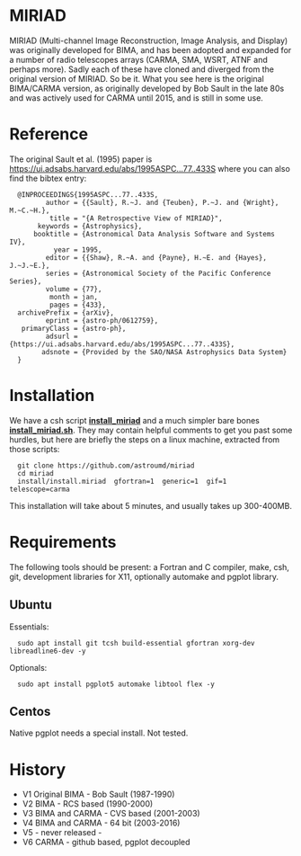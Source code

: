 #  MIRIAD

MIRIAD (Multi-channel Image Reconstruction, Image Analysis, and
Display) was originally developed for BIMA, and has been adopted and
expanded for a number of radio telescopes arrays (CARMA, SMA, WSRT,
ATNF and perhaps more).  Sadly each of these have cloned and diverged
from the original version of MIRIAD. So be it. What you see here is
the original BIMA/CARMA version, as originally developed by Bob Sault
in the late 80s and was actively used for CARMA until 2015, and is still
in some use.

# Reference

The original Sault et al. (1995) paper is https://ui.adsabs.harvard.edu/abs/1995ASPC...77..433S
where you can also find the bibtex entry:

      @INPROCEEDINGS{1995ASPC...77..433S,
             author = {{Sault}, R.~J. and {Teuben}, P.~J. and {Wright}, M.~C.~H.},
              title = "{A Retrospective View of MIRIAD}",
           keywords = {Astrophysics},
          booktitle = {Astronomical Data Analysis Software and Systems IV},
               year = 1995,
             editor = {{Shaw}, R.~A. and {Payne}, H.~E. and {Hayes}, J.~J.~E.},
             series = {Astronomical Society of the Pacific Conference Series},
             volume = {77},
              month = jan,
              pages = {433},
      archivePrefix = {arXiv},
             eprint = {astro-ph/0612759},
       primaryClass = {astro-ph},
             adsurl = {https://ui.adsabs.harvard.edu/abs/1995ASPC...77..433S},
            adsnote = {Provided by the SAO/NASA Astrophysics Data System}
      }



# Installation

We have a csh script **[install_miriad](docs/install_miriad)** and a much simpler bare bones
**[install_miriad.sh](docs/install_miriad.sh)**. They may contain helpful comments to get you
past some hurdles, but here are briefly the steps on a linux machine,
extracted from those scripts:

      git clone https://github.com/astroumd/miriad
      cd miriad
      install/install.miriad  gfortran=1  generic=1  gif=1  telescope=carma

This installation will take about 5 minutes, and usually takes up 300-400MB.

# Requirements

The following tools should be present:  a Fortran and C compiler, make,
csh, git, development libraries for X11, optionally automake and pgplot library.

## Ubuntu

Essentials:

      sudo apt install git tcsh build-essential gfortran xorg-dev libreadline6-dev -y

Optionals:

      sudo apt install pgplot5 automake libtool flex -y

## Centos

Native pgplot needs a special install. Not tested.

# History

* V1 Original BIMA - Bob Sault (1987-1990)
* V2 BIMA - RCS based (1990-2000)
* V3 BIMA and CARMA - CVS based (2001-2003)
* V4 BIMA and CARMA - 64 bit  (2003-2016)
* V5 - never released -
* V6 CARMA - github based, pgplot decoupled
